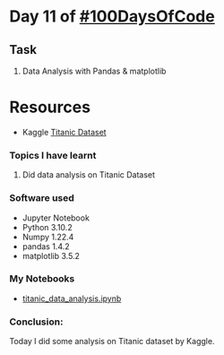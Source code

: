 # Day 11 of [#100DaysOfCode](https://twitter.com/Param3021/status/1535654375548682242)

## Task
1. Data Analysis with Pandas & matplotlib

# Resources
- Kaggle [Titanic Dataset](https://www.kaggle.com/competitions/titanic/data?select=train.csv)

### Topics I have learnt
1. Did data analysis on Titanic Dataset

### Software used
- Jupyter Notebook
- Python 3.10.2
- Numpy 1.22.4
- pandas 1.4.2
- matplotlib 3.5.2

### My Notebooks
- [titanic_data_analysis.ipynb](./titanic_data_analysis.ipynb)

### Conclusion:
Today I did some analysis on Titanic dataset by Kaggle.